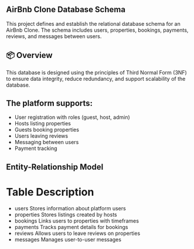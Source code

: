 ## AirBnb Clone Database Schema

This project defines and establish the relational database schema for an AirBnb Clone. The schema includes users, properties, bookings, payments, reviews, and messages between users.

## 📦 Overview

This database is designed using the principles of Third Normal Form (3NF) to ensure data integrity, reduce redundancy, and support scalability of the database.

## The platform supports:

- User registration with roles (guest, host, admin)
- Hosts listing properties
- Guests booking properties
- Users leaving reviews
- Messaging between users
- Payment tracking

## Entity-Relationship Model

# Table	Description
* users	Stores information about platform users
* properties	Stores listings created by hosts
* bookings	Links users to properties with timeframes
* payments	Tracks payment details for bookings
* reviews	Allows users to leave reviews on properties
* messages	Manages user-to-user messages
